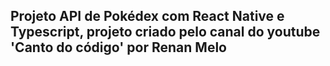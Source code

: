 ## Projeto API de Pokédex com React Native e Typescript, projeto criado pelo canal do youtube 'Canto do código' por Renan Melo

